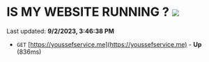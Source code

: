 # IS MY WEBSITE RUNNING ? [![](https://img.shields.io/static/v1?label=Sponsor&message=%E2%9D%A4&logo=GitHub&color=%23fe8e86)](https://github.com/sponsors/<username>)

Last updated: **9/2/2023, 3:46:38 PM**

- `GET` [https://youssefservice.me](https://youssefservice.me) - **Up** (836ms)
